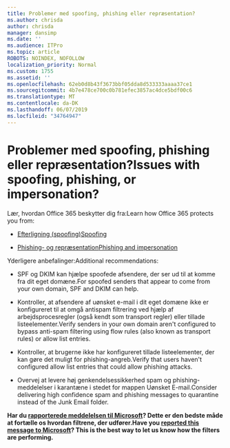 ```yaml
---
title: Problemer med spoofing, phishing eller repræsentation?
ms.author: chrisda
author: chrisda
manager: dansimp
ms.date: ''
ms.audience: ITPro
ms.topic: article
ROBOTS: NOINDEX, NOFOLLOW
localization_priority: Normal
ms.custom: 1755
ms.assetid: ''
ms.openlocfilehash: 62eb0d8b43f3673bbf05dda8d533333aaaa37ce1
ms.sourcegitcommit: 4b7e478ce700c0b781efec3857ac4dce5bdf00c6
ms.translationtype: MT
ms.contentlocale: da-DK
ms.lasthandoff: 06/07/2019
ms.locfileid: "34764947"
---
```

# <a name="issues-with-spoofing-phishing-or-impersonation"></a><span data-ttu-id="a1fcf-102">Problemer med spoofing, phishing eller repræsentation?</span><span class="sxs-lookup"><span data-stu-id="a1fcf-102">Issues with spoofing, phishing, or impersonation?</span></span>

<span data-ttu-id="a1fcf-103">Lær, hvordan Office 365 beskytter dig fra:</span><span class="sxs-lookup"><span data-stu-id="a1fcf-103">Learn how Office 365 protects you from:</span></span>

- [<span data-ttu-id="a1fcf-104">Efterligning (spoofing)</span><span class="sxs-lookup"><span data-stu-id="a1fcf-104">Spoofing</span></span>](https://docs.microsoft.com/office365/securitycompliance/anti-spoofing-protection)

- [<span data-ttu-id="a1fcf-105">Phishing- og repræsentation</span><span class="sxs-lookup"><span data-stu-id="a1fcf-105">Phishing and impersonation</span></span>](https://docs.microsoft.com/office365/securitycompliance/atp-anti-phishing)

<span data-ttu-id="a1fcf-106">Yderligere anbefalinger:</span><span class="sxs-lookup"><span data-stu-id="a1fcf-106">Additional recommendations:</span></span>

- <span data-ttu-id="a1fcf-107">SPF og DKIM kan hjælpe spoofede afsendere, der ser ud til at komme fra dit eget domæne.</span><span class="sxs-lookup"><span data-stu-id="a1fcf-107">For spoofed senders that appear to come from your own domain, SPF and DKIM can help.</span></span>

- <span data-ttu-id="a1fcf-108">Kontroller, at afsendere af uønsket e-mail i dit eget domæne ikke er konfigureret til at omgå antispam filtrering ved hjælp af arbejdsprocesregler (også kendt som transport regler) eller tillade listeelementer.</span><span class="sxs-lookup"><span data-stu-id="a1fcf-108">Verify senders in your own domain aren't configured to bypass anti-spam filtering using flow rules (also known as transport rules) or allow list entries.</span></span>

- <span data-ttu-id="a1fcf-109">Kontroller, at brugerne ikke har konfigureret tillade listeelementer, der kan gøre det muligt for phishing-angreb.</span><span class="sxs-lookup"><span data-stu-id="a1fcf-109">Verify that users haven't configured allow list entries that could allow phishing attacks.</span></span>

- <span data-ttu-id="a1fcf-110">Overvej at levere høj genkendelsessikkerhed spam og phishing-meddelelser i karantæne i stedet for mappen Uønsket E-mail.</span><span class="sxs-lookup"><span data-stu-id="a1fcf-110">Consider delivering high confidence spam and phishing messages to quarantine instead of the Junk Email folder.</span></span>

<span data-ttu-id="a1fcf-111">**Har du [rapporterede meddelelsen til Microsoft](https://support.office.com/article/b5caa9f1-cdf3-4443-af8c-ff724ea719d2)? Dette er den bedste måde at fortælle os hvordan filtrene, der udfører.**</span><span class="sxs-lookup"><span data-stu-id="a1fcf-111">**Have you [reported this message to Microsoft](https://support.office.com/article/b5caa9f1-cdf3-4443-af8c-ff724ea719d2)? This is the best way to let us know how the filters are performing.**</span></span>
